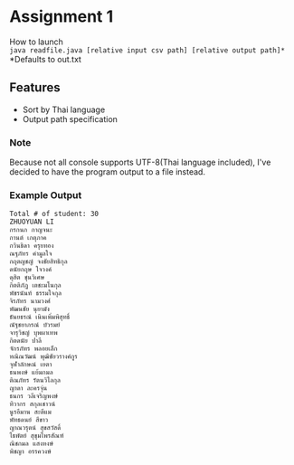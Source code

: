 # Assignment 1
How to launch  
`java readfile.java [relative input csv path] [relative output path]*`  
*Defaults to out.txt
## Features
 - Sort by Thai language
 - Output path specification
### Note
Because not all console supports UTF-8(Thai language included), I've decided to have the program output to a file instead.  
### Example Output
```
Total # of student: 30
ZHUOYUAN LI
กรกนก กาญจนะ
กานต์ เกตุภาค
กวินธิดา ครุยทอง
ณฐภัทร คำมูลใจ
กฤตญชญ์ จงชัยสิทธิกุล
ดนัยกฤษ ใจวงค์
ดุสิต ชุนวิเศษ
กิตติภัฎ เตชะมโนกุล
พัชรนันท์ ธรรมใจกุล
จิรภัทร นามวงศ์
พัฒนชัย นุยามัง
ธันยธรณ์ เนินเพิ่มพิสุทธิ์
ณัฐชยาภรณ์ บัวรมย์
จารุวิชญ์ บุพผาเทพ
กิตดนัย ปาลี
จักรภัทร พลอยเล็ก
ทณิณวัฒน์ พุฒิชัยวรางค์กูร
จุฬาลักษณ์ เยตา
ธนพงษ์ แย้มกมล
ติณภัทร รัตนวิไลกุล
ญาดา ละครจุ่น
ธนกร วลีเจริญพงษ์
ทิวากร สกุลเชาวน์
นูรอีมาน สะตีแม
พัทธดนย์ สีขาว
ญาณวรุตน์ สุขสวัสดิ์
ไธพัตย์ สุขุมไพรสัณฑ์
ณิชกมล แสงหงษ์
พิชญา อรรควงษ์
```